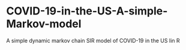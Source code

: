 # COVID-19-in-the-US-A-simple-Markov-model
A simple dynamic markov chain SIR model of COVID-19 in the US Iin R
